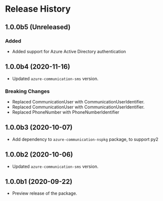 # Release History

## 1.0.0b5 (Unreleased)
### Added

- Added support for Azure Active Directory authentication

## 1.0.0b4 (2020-11-16)
- Updated `azure-communication-sms` version.
### Breaking Changes
- Replaced CommunicationUser with CommunicationUserIdentifier.
- Replaced CommunicationUser with CommunicationUserIdentifier.
- Replaced PhoneNumber with PhoneNumberIdentifier

## 1.0.0b3 (2020-10-07)
- Add dependency to `azure-communication-nspkg` package, to support py2

## 1.0.0b2 (2020-10-06)
- Updated `azure-communication-sms` version.

## 1.0.0b1 (2020-09-22)
- Preview release of the package.
